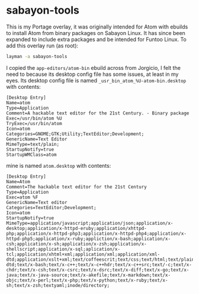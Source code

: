 # sabayon-tools
This is my Portage overlay, it was originally intended for Atom with ebuilds to install Atom from binary packages on Sabayon Linux. It has since been expanded to include extra packages and be intended for Funtoo Linux. To add this overlay run (as root):
```sh
layman -a sabayon-tools
```

I copied the `app-editors/atom-bin` ebuild across from Jorgicio, I felt the need to because its desktop config file has some issues, at least in my eyes. Its desktop config file is named `_usr_bin_atom_%U-atom-bin.desktop` with contents:

```
[Desktop Entry]
Name=atom
Type=Application
Comment=A hackable text editor for the 21st Century. - Binary package
Exec=/usr/bin/atom %U
TryExec=/usr/bin/atom
Icon=atom
Categories=GNOME;GTK;Utility;TextEditor;Development;
GenericName=Text Editor
MimeType=text/plain;
StartupNotify=true
StartupWMClass=atom
```

mine is named `atom.desktop` with contents:

```
[Desktop Entry]
Name=Atom
Comment=The hackable text editor for the 21st Century
Type=Application
Exec=atom %F
GenericName=Text editor
Categories=TextEditor;Development;
Icon=atom
StartupNotify=true
MimeType=application/javascript;application/json;application/x-desktop;application/x-httpd-eruby;application/xhttpd-php;application/x-httpd-php3;application/x-httpd-php4;application/x-httpd-php5;application/x-ruby;appliction/x-bash;application/x-csh;application/x-sh;application/x-zsh;application/x-shellscript;application/x-sql;aplication/x-tcl;application/xhtml+xml;application/xml;application/xml-dtd;application/xslt+xml;text/coffeescrit;text/css;text/html;text/plain;text/xml;text/xml-dtd;text/x-bash;text/x-c++;text/x-c++hdr;text/x-c++src;text/-c;text/x-chdr;text/x-csh;text/x-csrc;text/x-dsrc;text/x-diff;text/x-go;text/x-java;text/x-java-source;text/x-akefile;text/x-markdown;text/x-objc;text/x-perl;text/x-php;text/x-python;text/x-ruby;text/x-sh;text/x-zsh;textyaml;inode/directory;
```
